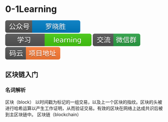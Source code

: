 # 0-1Learning

![alt text](../static/common/svg/luoxiaosheng.svg "公众号")
![alt text](../static/common/svg/luoxiaosheng_learning.svg "学习")
![alt text](../static/common/svg/luoxiaosheng_wechat.svg "微信")
![alt text](../static/common/svg/luoxiaosheng_gitee.svg "码云")

## 区块链入门

### 名词解析

区块（block）
以时间戳为标记的一组交易，以及上一个区块的指纹。区块的头被进行哈希运算以产生工作证明，从而验证交易。有效的区块在网络上达成共识后被到主区块链中。
区块链（blockchain）